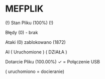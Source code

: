 # MEFPLIK



(!) Stan Pliku (100%) (!) 

Błędy (0) - brak 

Ataki (0) zablokowano (1872)

AI ( Uruchomione ) ( DZIAŁA )

Dotarcie Pliku (100.00%) ✓ = Połączenie USB


( uruchomiono = docieranie)